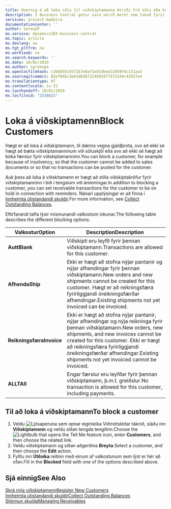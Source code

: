 ```yaml
---
title: Hvernig á að loka sölu til viðskiptamanna Atriði frá sölu eða kaupum
description: Í Business Central getur vara verið merkt sem lokuð fyrir sölu, lokuð fyrir innkaupum eða lokuð fyrir allt.
services: project-madeira
documentationcenter: ''
author: SorenGP
ms.service: dynamics365-business-central
ms.topic: article
ms.devlang: na
ms.tgt_pltfrm: na
ms.workload: na
ms.search.keywords: ''
ms.date: 10/01/2019
ms.author: sgroespe
ms.openlocfilehash: c2b0d5b15571b7e8af1ed1dbee22859f4c131aa3
ms.sourcegitcommit: 02e704bc3e01d62072144919774f1244c42827e4
ms.translationtype: HT
ms.contentlocale: is-IS
ms.lasthandoff: 10/01/2019
ms.locfileid: "2316621"
---
```

# <a name="block-customers"></a><span data-ttu-id="03961-103">Loka á viðskiptamenn</span><span class="sxs-lookup"><span data-stu-id="03961-103">Block Customers</span></span>
<span data-ttu-id="03961-104">Hægt er að loka á viðskiptamann, til dæmis vegna gjaldþrota, svo að ekki sé hægt að bæta viðskiptamanninum við söluskjöl eða svo að ekki sé hægt að bóka færslur fyrir viðskiptamanninn.</span><span class="sxs-lookup"><span data-stu-id="03961-104">You can block a customer, for example because of insolvency, so that the customer cannot be added to sales documents or so that no transactions can be posted for the customer.</span></span>

<span data-ttu-id="03961-105">Auk þess að loka á viðskitamenn er hægt að stilla viðskiptakröfur fyrir viðskiptamanninn í bið í tengslum við áminningar.</span><span class="sxs-lookup"><span data-stu-id="03961-105">In addition to blocking a customer, you can set receivable transactions for the customer to be on hold in connection with reminders.</span></span> <span data-ttu-id="03961-106">Nánari upplýsingar er að finna í [Innheimta útistandandi skuldir](receivables-collect-outstanding-balances.md).</span><span class="sxs-lookup"><span data-stu-id="03961-106">For more information, see [Collect Outstanding Balances](receivables-collect-outstanding-balances.md).</span></span>   

<span data-ttu-id="03961-107">Eftirfarandi tafla lýsir mismunandi valkostum lokunar.</span><span class="sxs-lookup"><span data-stu-id="03961-107">The following table describes the different blocking options.</span></span>  

|<span data-ttu-id="03961-108">Valkostur</span><span class="sxs-lookup"><span data-stu-id="03961-108">Option</span></span>|<span data-ttu-id="03961-109">Description</span><span class="sxs-lookup"><span data-stu-id="03961-109">Description</span></span>|  
|--------------------|------------|  
|<span data-ttu-id="03961-110">**Autt**</span><span class="sxs-lookup"><span data-stu-id="03961-110">**Blank**</span></span>|<span data-ttu-id="03961-111">Viðskipti eru leyfð fyrir þennan viðskiptamann.</span><span class="sxs-lookup"><span data-stu-id="03961-111">Transactions are allowed for this customer.</span></span>|
|<span data-ttu-id="03961-112">**Afhenda**</span><span class="sxs-lookup"><span data-stu-id="03961-112">**Ship**</span></span>|<span data-ttu-id="03961-113">Ekki er hægt að stofna nýjar pantanir og nýjar afhendingar fyrir þennan viðskiptamann.</span><span class="sxs-lookup"><span data-stu-id="03961-113">New orders and new shipments cannot be created for this customer.</span></span> <span data-ttu-id="03961-114">Hægt er að reikningsfæra fyrirliggjandi óreikningsfærðar afhendingar.</span><span class="sxs-lookup"><span data-stu-id="03961-114">Existing shipments not yet invoiced can be invoiced.</span></span>|  
|<span data-ttu-id="03961-115">**Reikningsfæra**</span><span class="sxs-lookup"><span data-stu-id="03961-115">**Invoice**</span></span>|<span data-ttu-id="03961-116">Ekki er hægt að stofna nýjar pantanir, nýjar afhendingar og nýja reikninga fyrir þennan viðskiptamann.</span><span class="sxs-lookup"><span data-stu-id="03961-116">New orders, new shipments, and new invoices cannot be created for this customer.</span></span> <span data-ttu-id="03961-117">Ekki er hægt að reikningsfæra fyrirliggjandi óreikningsfærðar afhendingar.</span><span class="sxs-lookup"><span data-stu-id="03961-117">Existing shipments not yet invoiced cannot be invoiced.</span></span>|  
|<span data-ttu-id="03961-118">**ALLT**</span><span class="sxs-lookup"><span data-stu-id="03961-118">**All**</span></span>|<span data-ttu-id="03961-119">Engar færslur eru leyfðar fyrir þennan viðskiptamann, þ.m.t. greiðslur.</span><span class="sxs-lookup"><span data-stu-id="03961-119">No transaction is allowed for this customer, including payments.</span></span>|  

## <a name="to-block-a-customer"></a><span data-ttu-id="03961-120">Til að loka á viðskiptamann</span><span class="sxs-lookup"><span data-stu-id="03961-120">To block a customer</span></span>  
1. <span data-ttu-id="03961-121">Veldu ![Ljósaperuna sem opnar eiginleika Viðmótsleitar](media/ui-search/search_small.png "Segðu mér hvað þú vilt gera") táknið, sláðu inn **Viðskiptamenn** og veldu síðan tengda tengilinn.</span><span class="sxs-lookup"><span data-stu-id="03961-121">Choose the ![Lightbulb that opens the Tell Me feature](media/ui-search/search_small.png "Tell me what you want to do") icon, enter **Customers**, and then choose the related link.</span></span>
2. <span data-ttu-id="03961-122">Veldu viðskiptamann og síðan aðgerðina **Breyta**.</span><span class="sxs-lookup"><span data-stu-id="03961-122">Select a customer, and then choose the **Edit** action.</span></span>
3. <span data-ttu-id="03961-123">Fylltu inn **Útiloika** reitinn með einum af valkostunum sem lýst er hér að ofan.</span><span class="sxs-lookup"><span data-stu-id="03961-123">Fill in the **Blocked** field with one of the options described above.</span></span>

## <a name="see-also"></a><span data-ttu-id="03961-124">Sjá einnig</span><span class="sxs-lookup"><span data-stu-id="03961-124">See Also</span></span>  
[<span data-ttu-id="03961-125">Skrá nýja viðskiptamenn</span><span class="sxs-lookup"><span data-stu-id="03961-125">Register New Customers</span></span>](sales-how-register-new-customers.md)  
[<span data-ttu-id="03961-126">Innheimta útistandandi skuldir</span><span class="sxs-lookup"><span data-stu-id="03961-126">Collect Outstanding Balances</span></span>](receivables-collect-outstanding-balances.md)  
[<span data-ttu-id="03961-127">Stjórnun skulda</span><span class="sxs-lookup"><span data-stu-id="03961-127">Managing Receivables</span></span>](receivables-manage-receivables.md)  
